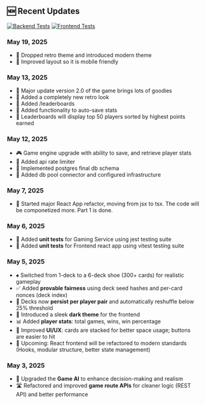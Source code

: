 ## 🆕 Recent Updates

[![Backend Tests](https://github.com/mariusroyale/blackjack-game-ts/actions/workflows/backend-tests.yml/badge.svg)](https://github.com/mariusroyale/blackjack-game-ts/actions/workflows/backend-tests.yml) [![Frontend Tests](https://github.com/mariusroyale/blackjack-game-ts/actions/workflows/frontend-tests.yml/badge.svg)](https://github.com/mariusroyale/blackjack-game-ts/actions/workflows/frontend-tests.yml)

### May 19, 2025
- 🎨 Dropped retro theme and introduced modern theme
- 🔄 Improved layout so it is mobile friendly

### May 13, 2025
- 🎴 Major update version 2.0 of the game brings lots of goodies
- 🎴 Added a completely new retro look
- 🎴 Added /leaderboards
- 🎴 Added functionality to auto-save stats
- 🎴 Leaderboards will display top 50 players sorted by highest points earned

### May 12, 2025
- 🎮 Game engine upgrade with ability to save, and retrieve player stats
- 🔧 Added api rate limiter
- 🔄 Implemented postgres final db schema
- 🔄 Added db pool connector and configured infrastructure

### May 7, 2025
- 🎴 Started major React App refactor, moving from jsx to tsx. The code will be componetized more. Part 1 is done.

### May 6, 2025
- 🧪 Added **unit tests** for Gaming Service using jest testing suite
- 🧪 Added **unit tests** for Frontend react app using vitest testing suite

### May 5, 2025
- ♠️ Switched from 1-deck to a 6-deck shoe (300+ cards) for realistic gameplay
- ✅ Added **provable fairness** using deck seed hashes and per-card nonces (deck index)
- 🔁 Decks now **persist per player pair** and automatically reshuffle below 25% threshold
- 🌙 Introduced a sleek **dark theme** for the frontend
- 📊 Added **player stats**: total games, wins, win percentage
- 🎨 Improved **UI/UX**: cards are stacked for better space usage; buttons are easier to hit
- 🔧 Upcoming: React frontend will be refactored to modern standards (Hooks, modular structure, better state management)

### May 3, 2025
- 🤖 Upgraded the **Game AI** to enhance decision-making and realism
- 🛣️ Refactored and improved **game route APIs** for cleaner logic (REST API) and better performance